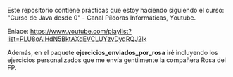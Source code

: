 Este repositorio contiene prácticas que estoy haciendo siguiendo el curso:
"Curso de Java desde 0" - Canal Píldoras Informáticas, Youtube.

Enlace:
https://www.youtube.com/playlist?list=PLU8oAlHdN5BktAXdEVCLUYzvDyqRQJ2lk

Además, en el paquete **ejercicios_enviados_por_rosa** iré incluyendo los ejercicios personalizados que me envía gentilmente la compañera Rosa del FP. 
